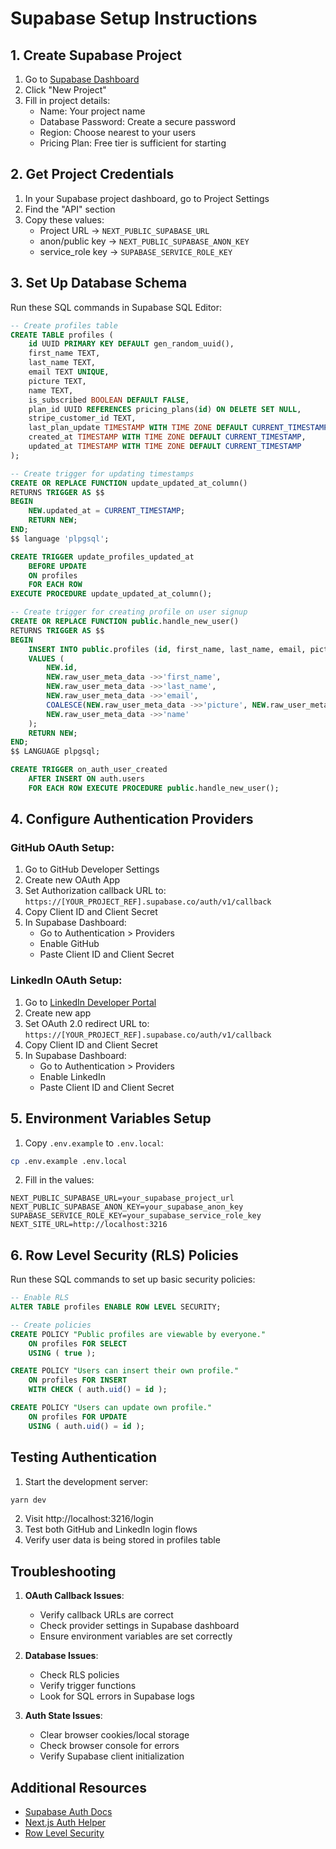 # Supabase Setup Instructions

## 1. Create Supabase Project

1. Go to [Supabase Dashboard](https://app.supabase.com)
2. Click "New Project"
3. Fill in project details:
   - Name: Your project name
   - Database Password: Create a secure password
   - Region: Choose nearest to your users
   - Pricing Plan: Free tier is sufficient for starting

## 2. Get Project Credentials

1. In your Supabase project dashboard, go to Project Settings
2. Find the "API" section
3. Copy these values:
   - Project URL → `NEXT_PUBLIC_SUPABASE_URL`
   - anon/public key → `NEXT_PUBLIC_SUPABASE_ANON_KEY`
   - service_role key → `SUPABASE_SERVICE_ROLE_KEY`

## 3. Set Up Database Schema

Run these SQL commands in Supabase SQL Editor:

```sql
-- Create profiles table
CREATE TABLE profiles (
    id UUID PRIMARY KEY DEFAULT gen_random_uuid(),
    first_name TEXT,
    last_name TEXT,
    email TEXT UNIQUE,
    picture TEXT,
    name TEXT,
    is_subscribed BOOLEAN DEFAULT FALSE,
    plan_id UUID REFERENCES pricing_plans(id) ON DELETE SET NULL,
    stripe_customer_id TEXT,
    last_plan_update TIMESTAMP WITH TIME ZONE DEFAULT CURRENT_TIMESTAMP,
    created_at TIMESTAMP WITH TIME ZONE DEFAULT CURRENT_TIMESTAMP,
    updated_at TIMESTAMP WITH TIME ZONE DEFAULT CURRENT_TIMESTAMP
);

-- Create trigger for updating timestamps
CREATE OR REPLACE FUNCTION update_updated_at_column()
RETURNS TRIGGER AS $$
BEGIN
    NEW.updated_at = CURRENT_TIMESTAMP;
    RETURN NEW;
END;
$$ language 'plpgsql';

CREATE TRIGGER update_profiles_updated_at
    BEFORE UPDATE
    ON profiles
    FOR EACH ROW
EXECUTE PROCEDURE update_updated_at_column();

-- Create trigger for creating profile on user signup
CREATE OR REPLACE FUNCTION public.handle_new_user()
RETURNS TRIGGER AS $$
BEGIN
    INSERT INTO public.profiles (id, first_name, last_name, email, picture, name)
    VALUES (
        NEW.id,
        NEW.raw_user_meta_data ->>'first_name',
        NEW.raw_user_meta_data ->>'last_name',
        NEW.raw_user_meta_data ->>'email',
        COALESCE(NEW.raw_user_meta_data ->>'picture', NEW.raw_user_meta_data ->>'avatar_url'),
        NEW.raw_user_meta_data ->>'name'
    );
    RETURN NEW;
END;
$$ LANGUAGE plpgsql;

CREATE TRIGGER on_auth_user_created
    AFTER INSERT ON auth.users
    FOR EACH ROW EXECUTE PROCEDURE public.handle_new_user();
```

## 4. Configure Authentication Providers

### GitHub OAuth Setup:
1. Go to GitHub Developer Settings
2. Create new OAuth App
3. Set Authorization callback URL to:
   `https://[YOUR_PROJECT_REF].supabase.co/auth/v1/callback`
4. Copy Client ID and Client Secret
5. In Supabase Dashboard:
   - Go to Authentication > Providers
   - Enable GitHub
   - Paste Client ID and Client Secret

### LinkedIn OAuth Setup:
1. Go to [LinkedIn Developer Portal](https://www.linkedin.com/developers/)
2. Create new app
3. Set OAuth 2.0 redirect URL to:
   `https://[YOUR_PROJECT_REF].supabase.co/auth/v1/callback`
4. Copy Client ID and Client Secret
5. In Supabase Dashboard:
   - Go to Authentication > Providers
   - Enable LinkedIn
   - Paste Client ID and Client Secret

## 5. Environment Variables Setup

1. Copy `.env.example` to `.env.local`:
```bash
cp .env.example .env.local
```

2. Fill in the values:
```env
NEXT_PUBLIC_SUPABASE_URL=your_supabase_project_url
NEXT_PUBLIC_SUPABASE_ANON_KEY=your_supabase_anon_key
SUPABASE_SERVICE_ROLE_KEY=your_supabase_service_role_key
NEXT_SITE_URL=http://localhost:3216
```

## 6. Row Level Security (RLS) Policies

Run these SQL commands to set up basic security policies:

```sql
-- Enable RLS
ALTER TABLE profiles ENABLE ROW LEVEL SECURITY;

-- Create policies
CREATE POLICY "Public profiles are viewable by everyone."
    ON profiles FOR SELECT
    USING ( true );

CREATE POLICY "Users can insert their own profile."
    ON profiles FOR INSERT
    WITH CHECK ( auth.uid() = id );

CREATE POLICY "Users can update own profile."
    ON profiles FOR UPDATE
    USING ( auth.uid() = id );
```

## Testing Authentication

1. Start the development server:
```bash
yarn dev
```

2. Visit http://localhost:3216/login
3. Test both GitHub and LinkedIn login flows
4. Verify user data is being stored in profiles table

## Troubleshooting

1. **OAuth Callback Issues**:
   - Verify callback URLs are correct
   - Check provider settings in Supabase dashboard
   - Ensure environment variables are set correctly

2. **Database Issues**:
   - Check RLS policies
   - Verify trigger functions
   - Look for SQL errors in Supabase logs

3. **Auth State Issues**:
   - Clear browser cookies/local storage
   - Check browser console for errors
   - Verify Supabase client initialization

## Additional Resources

- [Supabase Auth Docs](https://supabase.com/docs/guides/auth)
- [Next.js Auth Helper](https://supabase.com/docs/guides/auth/auth-helpers/nextjs)
- [Row Level Security](https://supabase.com/docs/guides/auth/row-level-security)
